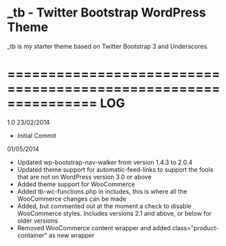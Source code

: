 _tb - Twitter Bootstrap WordPress Theme
===============================================================
_tb is my starter theme based on Twitter Bootstrap 3 and Underscores. 

===============================================================
LOG
===============================================================
1.0
23/02/2014
- Initial Commit

01/05/2014
- Updated wp-bootstrap-nav-walker from version 1.4.3 to 2.0.4
- Updated theme support for automatic-feed-links to support the fools that are not on WordPress version 3.0 or above
- Added theme support for WooCommerce
- Added tb-wc-functions.php in includes, this is where all the WooCommerce changes can be made
- Added, but commented out at the moment a check to disable WooCommerce styles. Includes versions 2.1 and above, or below for older versions
- Removed WooCommerce content wrapper and added class="product-container" as new wrapper
